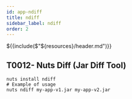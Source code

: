 ```yaml
---
id: app-ndiff
title: ndiff
sidebar_label: ndiff
order: 2
---
```


${{include($"${resources}/header.md")}}

## T0012- Nuts Diff (Jar Diff Tool)
```
nuts install ndiff
# Example of usage
nuts ndiff my-app-v1.jar my-app-v2.jar
```
